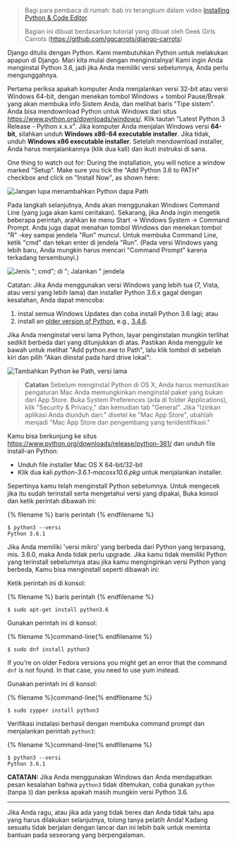 > Bagi para pembaca di rumah: bab ini terangkum dalam video [Installing Python & Code Editor](https://www.youtube.com/watch?v=pVTaqzKZCdA).
> 
> Bagian ini dibuat berdasarkan tutorial yang dibuat oleh Geek Girls Carrots (https://github.com/ggcarrots/django-carrots)

Django ditulis dengan Python. Kami membutuhkan Python untuk melakukan apapun di Django. Mari kita mulai dengan menginstalnya! Kami ingin Anda menginstal Python 3.6, jadi jika Anda memiliki versi sebelumnya, Anda perlu mengunggahnya.

<!--sec data-title="Install Python: Windows" data-id="python_windows" data-collapse=true ces-->

Pertama periksa apakah komputer Anda menjalankan versi 32-bit atau versi Windows 64-bit, dengan menekan tombol Windows + tombol Pause/Break yang akan membuka info Sistem Anda, dan melihat baris "Tipe sistem". Anda bisa mendownload Python untuk Windows dari situs https://www.python.org/downloads/windows/. Klik tautan "Latest Python 3 Release - Python x.x.x". Jika komputer Anda menjalan Windows versi **64-bit**, silahkan unduh **Windows x86-64 executable installer**. Jika tidak, unduh **Windows x86 executable installer**. Setelah mendownload installer, Anda harus menjalankannya (klik dua kali) dan ikuti instruksi di sana.

One thing to watch out for: During the installation, you will notice a window marked "Setup". Make sure you tick the "Add Python 3.6 to PATH" checkbox and click on "Install Now", as shown here:

![Jangan lupa menambahkan Python dapa Path](../python_installation/images/python-installation-options.png)

Pada langkah selanjutnya, Anda akan menggunakan Windows Command Line (yang juga akan kami ceritakan). Sekarang, jika Anda ingin mengetik beberapa perintah, arahkan ke menu Start → Windows System → Command Prompt. Anda juga dapat menahan tombol Windows dan menekan tombol "R" -key sampai jendela "Run" muncul. Untuk membuka Command Line, ketik "cmd" dan tekan enter di jendela "Run". (Pada versi Windows yang lebih baru, Anda mungkin harus mencari "Command Prompt" karena terkadang tersembunyi.)

![Jenis "; cmd"; di "; Jalankan " jendela](../python_installation/images/windows-plus-r.png)

Catatan: Jika Anda menggunakan versi Windows yang lebih tua (7, Vista, atau versi yang lebih lama) dan installer Python 3.6.x gagal dengan kesalahan, Anda dapat mencoba:

1. instal semua Windows Updates dan coba install Python 3.6 lagi; atau
2. install an [older version of Python](https://www.python.org/downloads/windows/), e.g., [3.4.6](https://www.python.org/downloads/release/python-346/).

Jika Anda menginstal versi lama Python, layar penginstalan mungkin terlihat sedikit berbeda dari yang ditunjukkan di atas. Pastikan Anda menggulir ke bawah untuk melihat "Add python.exe to Path", lalu klik tombol di sebelah kiri dan pilih "Akan diinstal pada hard drive lokal":

![Tambahkan Python ke Path, versi lama](../python_installation/images/add_python_to_windows_path.png)

<!--endsec-->

<!--sec data-title="Install Python: OS X" data-id="python_OSX"
data-collapse=true ces-->

> **Catatan** Sebelum menginstal Python di OS X, Anda harus memastikan pengaturan Mac Anda memungkinkan menginstal paket yang bukan dari App Store. Buka System Preferences (ada di folder Applications), klik "Security & Privacy," dan kemudian tab "General". Jika "Izinkan aplikasi Anda diunduh dari:" disetel ke "Mac App Store", ubahlah menjadi "Mac App Store dan pengembang yang teridentifikasi."

Kamu bisa berkunjung ke situs https://www.python.org/downloads/release/python-361/ dan unduh file install-an Python:

* Unduh file installer Mac OS X 64-bit/32-bit
* Klik dua kali *python-3.6.1-macosx10.6.pkg* untuk menjalankan installer.

<!--endsec-->

<!--sec data-title="Install Python: Linux" data-id="python_linux"
data-collapse=true ces-->

Sepertinya kamu telah menginstall Python sebelumnya. Untuk mengecek jika itu sudah terinstall serta mengetahui versi yang dipakai, Buka konsol dan ketik perintah dibawah ini:

{% filename %} baris perintah {% endfilename %}

    $ python3 --versi
    Python 3.6.1
    

Jika Anda memiliki 'versi mikro' yang berbeda dari Python yang terpasang, mis. 3.6.0, maka Anda tidak perlu upgrade. Jika kamu tidak memiliki Python yang terinstall sebelumnya atau jika kamu menginginkan versi Python yang berbeda, Kamu bisa menginstall seperti dibawah ini:

<!--endsec-->

<!--sec data-title="Install Python: Debian or Ubuntu" data-id="python_debian" data-collapse=true ces-->

Ketik perintah ini di konsol:

{% filename %} baris perintah {% endfilename %}

    $ sudo apt-get install python3.6
    

<!--endsec-->

<!--sec data-title="Install Python: Fedora" data-id="python_fedora"
data-collapse=true ces-->

Gunakan perintah ini di konsol:

{% filename %}command-line{% endfilename %}

    $ sudo dnf install python3
    

If you're on older Fedora versions you might get an error that the command `dnf` is not found. In that case, you need to use yum instead.

<!--endsec-->

<!--sec data-title="Install Python: openSUSE" data-id="python_openSUSE"
data-collapse=true ces-->

Gunakan perintah ini di konsol:

{% filename %}command-line{% endfilename %}

    $ sudo zypper install python3
    

<!--endsec-->

Verifikasi instalasi berhasil dengan membuka command prompt dan menjalankan perintah `python3`:

{% filename %}command-line{% endfilename %}

    $ python3 --versi
    Python 3.6.1
    

**CATATAN:** Jika Anda menggunakan Windows dan Anda mendapatkan pesan kesalahan bahwa `python3` tidak ditemukan, coba gunakan `python` (tanpa `3`) dan periksa apakah masih mungkin versi Python 3.6.

* * *

Jika Anda ragu, atau jika ada yang tidak beres dan Anda tidak tahu apa yang harus dilakukan selanjutnya, tolong tanya pelatih Anda! Kadang sesuatu tidak berjalan dengan lancar dan ini lebih baik untuk meminta bantuan pada seseorang yang berpengalaman.
